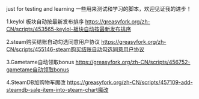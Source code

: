 just for testing and learning
一些用来测试和学习的脚本，欢迎见证我的进步！

1.keylol 板块自动按最新发布排序  https://greasyfork.org/zh-CN/scripts/453565-keylol-板块自动按最新发布排序

2.steam购买结账自动勾选同意用户协议 https://greasyfork.org/zh-CN/scripts/455146-steam购买结账自动勾选同意用户协议

3.Gametame自动领取bonus https://greasyfork.org/zh-CN/scripts/456752-gametame自动领取bonus

4.SteamDB加购物车魔改 https://greasyfork.org/zh-CN/scripts/457109-add-steamdb-sale-item-into-steam-chart魔改

